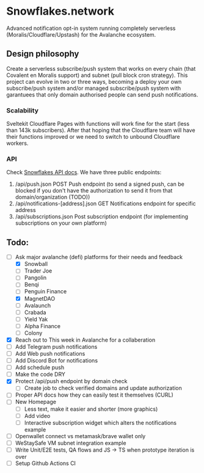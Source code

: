 # Snowflakes.network

Advanced notification opt-in system running completely serverless (Moralis/Cloudflare/Upstash) for the Avalanche ecosystem.

## Design philosophy

Create a serverless subscribe/push system that works on every chain (that Covalent en Moralis support) and subnet (pull block cron strategy). This project can evolve in two or three ways, becoming a deploy your own subscribe/push system and/or managed subscribe/push system with garantuees that only domain authorised people can send push notifications. 

### Scalability 

Sveltekit Cloudflare Pages with functions will work fine for the start (less than 143k subscribers). After that hoping that the Cloudflare team will have their functions improved or we need to switch to unbound Cloudflare workers. 

### API 

Check [Snowflakes API docs](https://snowflakes.network/api). We have three public endpoints:

1. /api/push.json POST Push endpoint (to send a signed push, can be blocked if you don't have the authorization to send it from that domain/organization (TODO))
2. /api/notifications-[address].json GET Notifications endpoint for specific address
3. /api/subscriptions.json Post subscription endpoint (for implementing subscriptions on your own platform)

## Todo:

- [ ] Ask major avalanche (defi) platforms for their needs and feedback
  - [x] Snowball
  - [ ] Trader Joe
  - [ ] Pangolin
  - [ ] Benqi
  - [ ] Penguin Finance
  - [x] MagnetDAO
  - [ ] Avalaunch
  - [ ] Crabada
  - [ ] Yield Yak
  - [ ] Alpha Finance
  - [ ] Colony
- [x] Reach out to This week in Avalanche for a collaberation
- [ ] Add Telegram push notifications
- [ ] Add Web push notifications
- [ ] Add Discord Bot for notifications
- [ ] Add schedule push
- [ ] Make the code DRY 
- [x] Protect /api/push endpoint by domain check
  - [ ] Create job to check verified domains and update authorization
- [ ] Proper API docs how they can easily test it themselves (CURL)
- [ ] New Homepage 
  - [ ] Less text, make it easier and shorter (more graphics)
  - [ ] Add video
  - [ ] Interactive subscription widget which alters the notifications example
- [ ] Openwallet connect vs metamask/brave wallet only
- [ ] WeStaySafe VM subnet integration example
- [ ] Write Unit/E2E tests, QA flows and JS -> TS when prototype iteration is over
- [ ] Setup Github Actions CI
